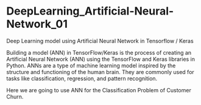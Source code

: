# DeepLearning_Artificial-Neural-Network_01
Deep Learning model using Artificial Neural Network in Tensorflow / Keras

Building a model (ANN) in TensorFlow/Keras is the process of creating an Artificial Neural Network (ANN) using the TensorFlow and Keras libraries in Python. 
ANNs are a type of machine learning model inspired by the structure and functioning of the human brain. They are commonly used for tasks like classification, regression, and pattern recognition.

Here we are going to use ANN for the Classification Problem of Customer Churn. 
